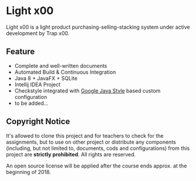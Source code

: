 # Light x00

Light x00 is a light product purchasing-selling-stacking system under active development by Trap x00.

## Feature

- Complete and well-written documents
- Automated Build & Continuous Integration
- Java 8 + JavaFX + SQLite
- Intellij IDEA Project
- Checkstyle integrated with [Google Java Style](http://google.github.io/styleguide/javaguide.html) based custom configuration
- to be added...

## Copyright Notice

It's allowed to clone this project and for teachers to check for the assignments, but to use on other project or distribute any components (including, but not limited to, documents, cods and configurations) from this project are **strictly prohibited**. All rights are reserved.

An open source license will be applied after the course ends approx. at the beginning of 2018.